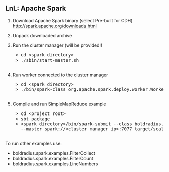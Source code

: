 ## LnL: Apache Spark

1. Download Apache Spark binary (select Pre-built for CDH)
   http://spark.apache.org/downloads.html

2. Unpack downloaded archive

3. Run the cluster manager (will be provided!)

    <pre>
    > cd &lt;spark directory&gt;
    > ./sbin/start-master.sh
    </pre>

4. Run worker connected to the cluster manager

    <pre>
    > cd &lt;spark directory&gt;
    > ./bin/spark-class org.apache.spark.deploy.worker.Worker spark://&lt;cluster manager ip&gt;:7077
    </pre>

5. Compile and run SimpleMapReduce example

    <pre>
    > cd &lt;project root&gt;
    > sbt package
    > &lt;spark directory&gt;/bin/spark-submit --class boldradius.spark.examples.SimpleMapReduce \
      --master spark://&lt;cluster manager ip&gt;:7077 target/scala-2.10/spark_examples_2.10-1.0.jar
    </pre>

To run other examples use:

 - boldradius.spark.examples.FilterCollect
 - boldradius.spark.examples.FilterCount
 - boldradius.spark.examples.LineNumbers
